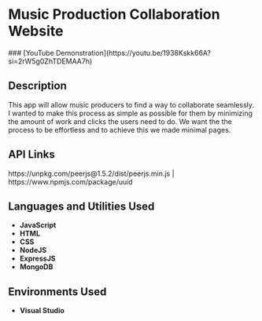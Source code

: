 <h1>Music Production Collaboration Website</h1>
 ### [YouTube Demonstration](https://youtu.be/1938Kskk66A?si=2rW5g0ZhTDEMAA7h)

<h2>Description</h2>
This app will allow music producers to find a way to collaborate seamlessly. I wanted to make this process as simple as possible for them by minimizing the amount of work and clicks the users need to do. We want the the process to be effortless and to achieve this we made minimal pages.

<h2>API Links</h2>
https://unpkg.com/peerjs@1.5.2/dist/peerjs.min.js |
https://www.npmjs.com/package/uuid

<h2>Languages and Utilities Used</h2>

- <b>JavaScript</b> 
- <b>HTML</b>
- <b>CSS</b>
- <b>NodeJS</b>
- <b>ExpressJS</b>
- <b>MongoDB</b>

<h2>Environments Used </h2>

- <b>Visual Studio</b>

<!--
 ```diff
- text in red
+ text in green
! text in orange
# text in gray
@@ text in purple (and bold)@@
```
--!>

